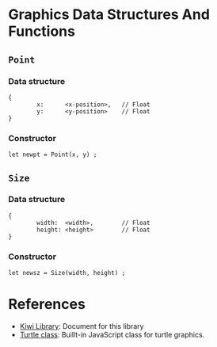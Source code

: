 # Graphics Data Structures And Functions
## `Point`
### Data structure
````
{
        x:      <x-position>,   // Float
        y:      <y-position>    // Float
}
````

### Constructor
````
let newpt = Point(x, y) ;
````

## `Size`
### Data structure
````
{
        width:  <width>,        // Float
        height: <height>        // Float
}
````

### Constructor
````
let newsz = Size(width, height) ;
````

# References
* [Kiwi Library](https://github.com/steelwheels/KiwiScript/blob/master/KiwiLibrary/Document/Library.md): Document for this library
* [Turtle class](https://github.com/steelwheels/KiwiScript/blob/master/KiwiLibrary/Document/BuiltIn/Turtle.md): Buillt-in JavaScript class for turtle graphics.


